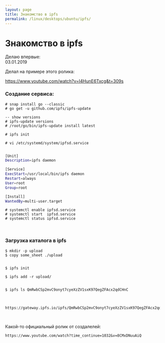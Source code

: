 ```yaml
---
layout: page
title: Знакомство в ipfs
permalink: /linux/desktops/ubuntu/ipfs/
---
```


# Знакомство в ipfs

Делаю впервые:  
03.01.2019


Делал на примере этого ролика:

https://www.youtube.com/watch?v=I4HunE6Txcg&t=309s



### Создание сервиса:


    # snap install go --classic
    # go get -u github.com/ipfs/ipfs-update

    -- show versions
    # ipfs-update versions
    # /root/go/bin/ipfs-update install latest

    # ipfs init

    # vi /etc/systemd/system/ipfsd.service

```bash

[Unit]
Description=ipfs daemon

[Service]
ExecStart=/usr/local/bin/ipfs daemon
Restart=always
User=root
Group=root

[Install]
WantedBy=multi-user.target

```


    # systemctl enable ipfsd.service
    # systemctl start  ipfsd.service
    # systemctl status ipfsd.service


<br/>

### Загрузка каталога в ipfs


    $ mkdir -p upload
    $ copy some_sheet ./upload


    $ ipfs init

    $ ipfs add -r upload/


    $ ipfs ls QmRwbCSp2mvC9onyt7cyeXzZV1sxK97QegZFAcx2qdCHnC


<br/>

    https://gateway.ipfs.io/ipfs/QmRwbCSp2mvC9onyt7cyeXzZV1sxK97QegZFAcx2qdCHnC


<br/>


Какой-то официальный ролик от создалелей:

    https://www.youtube.com/watch?time_continue=1032&v=8CMxDNuuAiQ